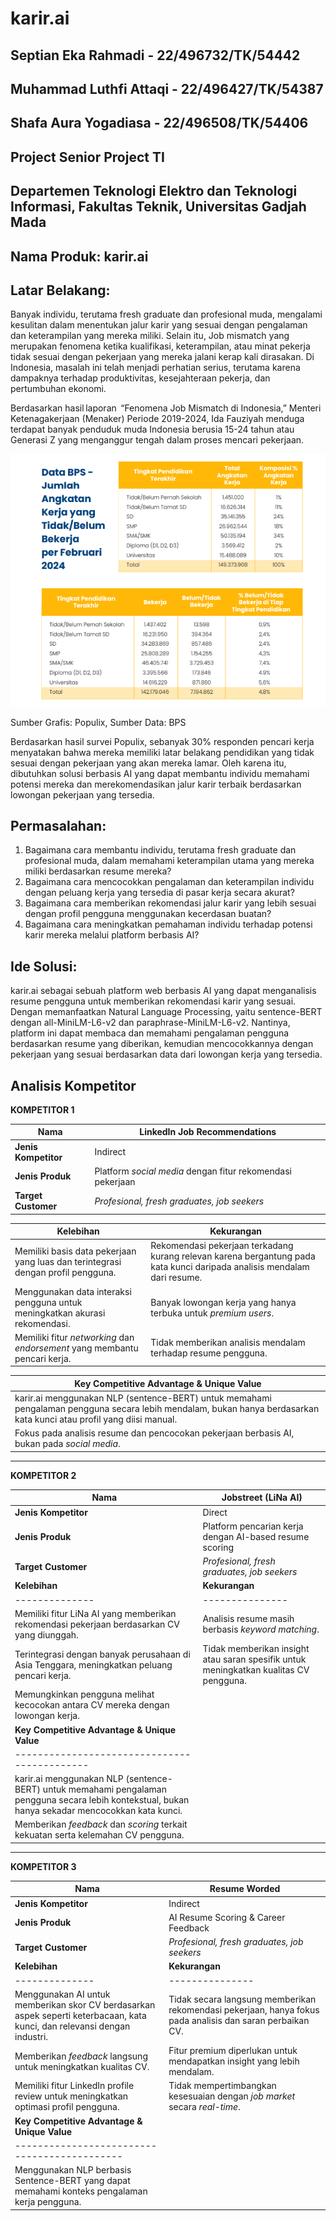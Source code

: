 # karir.ai

## Septian Eka Rahmadi - 22/496732/TK/54442
## Muhammad Luthfi Attaqi - 22/496427/TK/54387
## Shafa Aura Yogadiasa - 22/496508/TK/54406

## Project Senior Project TI

## Departemen Teknologi Elektro dan Teknologi Informasi, Fakultas Teknik, Universitas Gadjah Mada

## Nama Produk: karir.ai

## Latar Belakang:
Banyak individu, terutama fresh graduate dan profesional muda, mengalami kesulitan dalam menentukan jalur karir yang sesuai dengan pengalaman dan keterampilan yang mereka miliki. Selain itu, Job mismatch yang merupakan fenomena ketika kualifikasi, keterampilan, atau minat pekerja tidak sesuai dengan pekerjaan yang mereka jalani kerap kali dirasakan. Di Indonesia, masalah ini telah menjadi perhatian serius, terutama karena dampaknya terhadap produktivitas, kesejahteraan pekerja, dan pertumbuhan ekonomi.  

Berdasarkan hasil laporan  “Fenomena Job Mismatch di Indonesia,” Menteri Ketenagakerjaan  (Menaker)  Periode 2019-2024, Ida Fauziyah menduga terdapat banyak penduduk muda Indonesia berusia 15-24 tahun atau Generasi Z yang menganggur tengah dalam proses mencari pekerjaan.  

 
![Job-mismatch Data Populix](populix_data.png)

Sumber Grafis: Populix, Sumber Data: BPS 

Berdasarkan hasil survei Populix, sebanyak 30% responden pencari kerja menyatakan bahwa mereka memiliki latar belakang pendidikan yang tidak sesuai dengan pekerjaan yang akan mereka lamar. Oleh karena itu, dibutuhkan solusi berbasis AI yang dapat membantu individu memahami potensi mereka dan merekomendasikan jalur karir terbaik berdasarkan lowongan pekerjaan yang tersedia. 

## Permasalahan:
1. Bagaimana cara membantu individu, terutama fresh graduate dan profesional muda, dalam memahami keterampilan utama yang mereka miliki berdasarkan resume mereka? 
2. Bagaimana cara mencocokkan pengalaman dan keterampilan individu dengan peluang kerja yang tersedia di pasar kerja secara akurat? 
3. Bagaimana cara memberikan rekomendasi jalur karir yang lebih sesuai dengan profil pengguna menggunakan kecerdasan buatan? 
4. Bagaimana cara meningkatkan pemahaman individu terhadap potensi karir mereka melalui platform berbasis AI? 

## Ide Solusi:
karir.ai sebagai sebuah platform web berbasis AI yang dapat menganalisis resume pengguna untuk memberikan rekomendasi karir yang sesuai. Dengan memanfaatkan Natural Language Processing, yaitu sentence-BERT dengan all-MiniLM-L6-v2 dan paraphrase-MiniLM-L6-v2. Nantinya, platform ini dapat membaca dan memahami pengalaman pengguna berdasarkan resume yang diberikan, kemudian mencocokkannya dengan pekerjaan yang sesuai berdasarkan data dari lowongan kerja yang tersedia.

## Analisis Kompetitor
**KOMPETITOR 1**

| **Nama** | LinkedIn Job Recommendations |
|----------|------------------------------|
| **Jenis Kompetitor** | Indirect |
| **Jenis Produk** | Platform *social media* dengan fitur rekomendasi pekerjaan |
| **Target Customer** | *Profesional, fresh graduates, job seekers* |

| **Kelebihan** | **Kekurangan** |
|--------------|---------------|
| Memiliki basis data pekerjaan yang luas dan terintegrasi dengan profil pengguna. | Rekomendasi pekerjaan terkadang kurang relevan karena bergantung pada kata kunci daripada analisis mendalam dari resume. |
| Menggunakan data interaksi pengguna untuk meningkatkan akurasi rekomendasi. | Banyak lowongan kerja yang hanya terbuka untuk *premium users*. |
| Memiliki fitur *networking* dan *endorsement* yang membantu pencari kerja. | Tidak memberikan analisis mendalam terhadap resume pengguna. |

| **Key Competitive Advantage & Unique Value** |
|--------------------------------------------|
| karir.ai menggunakan NLP (sentence-BERT) untuk memahami pengalaman pengguna secara lebih mendalam, bukan hanya berdasarkan kata kunci atau profil yang diisi manual. |
| Fokus pada analisis resume dan pencocokan pekerjaan berbasis AI, bukan pada *social media*. |

---

**KOMPETITOR 2**

| **Nama** | Jobstreet (LiNa AI) |
|----------|---------------------|
| **Jenis Kompetitor** | Direct |
| **Jenis Produk** | Platform pencarian kerja dengan AI-based resume scoring |
| **Target Customer** | *Profesional, fresh graduates, job seekers* |
| **Kelebihan** | **Kekurangan** |
|--------------|---------------|
| Memiliki fitur LiNa AI yang memberikan rekomendasi pekerjaan berdasarkan CV yang diunggah. | Analisis resume masih berbasis *keyword matching*. |
| Terintegrasi dengan banyak perusahaan di Asia Tenggara, meningkatkan peluang pencari kerja. | Tidak memberikan insight atau saran spesifik untuk meningkatkan kualitas CV pengguna. |
| Memungkinkan pengguna melihat kecocokan antara CV mereka dengan lowongan kerja. |  |
| **Key Competitive Advantage & Unique Value** |
|--------------------------------------------|
| karir.ai menggunakan NLP (sentence-BERT) untuk memahami pengalaman pengguna secara lebih kontekstual, bukan hanya sekadar mencocokkan kata kunci. |
| Memberikan *feedback* dan *scoring* terkait kekuatan serta kelemahan CV pengguna. |

---

**KOMPETITOR 3**

| **Nama** | Resume Worded |
|----------|--------------|
| **Jenis Kompetitor** | Indirect |
| **Jenis Produk** | AI Resume Scoring & Career Feedback |
| **Target Customer** | *Profesional, fresh graduates, job seekers* |
| **Kelebihan** | **Kekurangan** |
|--------------|---------------|
| Menggunakan AI untuk memberikan skor CV berdasarkan aspek seperti keterbacaan, kata kunci, dan relevansi dengan industri. | Tidak secara langsung memberikan rekomendasi pekerjaan, hanya fokus pada analisis dan saran perbaikan CV. |
| Memberikan *feedback* langsung untuk meningkatkan kualitas CV. | Fitur premium diperlukan untuk mendapatkan insight yang lebih mendalam. |
| Memiliki fitur LinkedIn profile review untuk meningkatkan optimasi profil pengguna. | Tidak mempertimbangkan kesesuaian dengan *job market* secara *real-time*. |
| **Key Competitive Advantage & Unique Value** |
|--------------------------------------------|
| Menggunakan NLP berbasis Sentence-BERT yang dapat memahami konteks pengalaman kerja pengguna. |

